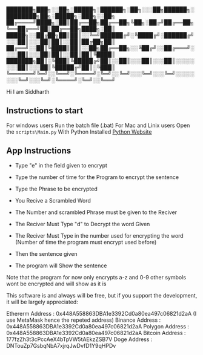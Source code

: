
███████╗███╗░░██╗░█████╗░██████╗░██╗░░░██╗██████╗░████████╗██╗░█████╗░███╗░░██╗
██╔════╝████╗░██║██╔══██╗██╔══██╗╚██╗░██╔╝██╔══██╗╚══██╔══╝██║██╔══██╗████╗░██║
█████╗░░██╔██╗██║██║░░╚═╝██████╔╝░╚████╔╝░██████╔╝░░░██║░░░██║██║░░██║██╔██╗██║
██╔══╝░░██║╚████║██║░░██╗██╔══██╗░░╚██╔╝░░██╔═══╝░░░░██║░░░██║██║░░██║██║╚████║
███████╗██║░╚███║╚█████╔╝██║░░██║░░░██║░░░██║░░░░░░░░██║░░░██║╚█████╔╝██║░╚███║
╚══════╝╚═╝░░╚══╝░╚════╝░╚═╝░░╚═╝░░░╚═╝░░░╚═╝░░░░░░░░╚═╝░░░╚═╝░╚════╝░╚═╝░░╚══╝

Hi I am Siddharth

## Instructions to start

For windows users Run the batch file (.bat)
For Mac and Linix users Open the `scripts\Main.py` With Python Installed [Python Website](https://www.python.org/)

## App Instructions
 - Type "e" in the field given to encrypt
 - Type the number of time for the Program to encrypt the sentence
 - Type the Phrase to be encrypted
 - You Recive a Scrambled Word

 - The Number and scrambled Phrase must be given to the Reciver
 - The Reciver Must Type "d" to Decrypt the word Given
 - The Reciver Must Type in the number used for encrypting the word (Number of time the program must encrypt used before)
 - Then the sentence given
 - The program will Show the sentence

Note that the program for now only encrypts a-z and 0-9 other symbols wont be encrypted and will show as it is

This software is and always will be free, but if you support the development, it will be largely appreciated:

Ethererm Address : 0x448A558863DBA1e3392Cd0a80ea497c06821d2aA (I use MetaMask hence the repeted address)
Binance Address : 0x448A558863DBA1e3392Cd0a80ea497c06821d2aA
Polygon Address : 0x448A558863DBA1e3392Cd0a80ea497c06821d2aA
Bitcoin Address : 177fzZh3t3cPccAeX4bTpVW5tAEkzZSB7V
Doge Address : DNTouZp7GsbqNbA7xjrqJwDvfD1Y9qHPDv
